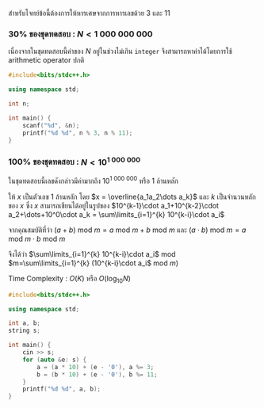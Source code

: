 สำหรับโจทย์ข้อนี้ต้องการให้หารเศษจากการหารเลขด้วย $3$ และ $11$

### 30% ของชุดทดสอบ : $N<1\ 000\ 000\ 000$

เนื่องจากในชุดทดสอบนี้ค่าของ $N$ อยู่ในช่วงไม่เกิน `integer` จึงสามารถหาค่าได้โดยการใช้ arithmetic operator ปกติ

```c++
#include<bits/stdc++.h>

using namespace std;

int n;

int main() {
	scanf("%d", &n);
	printf("%d %d", n % 3, n % 11);
}
```

### 100% ของชุดทดสอบ : $N<10^{1\ 000\ 000}$

ในชุดทดสอบนี้เลขดังกล่าวมีค่ามากถึง $10^{1\ 000\ 000}$ หรือ 1 ล้านหลัก

ให้ $x$ เป็นตัวเลข 1 ล้านหลัก โดย $x = \overline{a_1a_2\dots a_k}$ และ $k$ เป็นจำนวนหลักของ $x$ ซึ่ง $x$ 
สามารถเขียนได้อยู่ในรูปของ $10^{k-1}\cdot a_1+10^{k-2}\cdot a_2+\dots+10^0\cdot a_k = \sum\limits_{i=1}^{k} 10^{k-i}\cdot a_i$

จากคุณสมบัติที่ว่า $(a+b)$ $\text{mod}$ $m=a$ $\text{mod}$ $m+b$ $\text{mod}$ $m$ และ $(a\cdot b)$ $\text{mod}$ $m=a$ $\text{mod}$ $m\cdot b$ $\text{mod}$ $m$

จึงได้ว่า $\sum\limits_{i=1}^{k} 10^{k-i}\cdot a_i$ $\text{mod}$ $m=\sum\limits_{i=1}^{k} (10^{k-i}\cdot a_i$ $\text{mod}$ $m)$

Time Complexity : $O(K)$ หรือ $O(\log_{10}{N})$

```c++
#include<bits/stdc++.h>

using namespace std;

int a, b;
string s;

int main() {
	cin >> s;
	for (auto &e: s) {
		a = (a * 10) + (e - '0'), a %= 3;
		b = (b * 10) + (e - '0'), b %= 11;
	}
	printf("%d %d", a, b);
}
```
